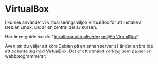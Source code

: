 ---
...
VirtualBox
==================================

I kursen använder vi virtualiseringsmiljön VirtualBox för att installera Debian/Linux. Det är en central del av kursen.

Här är en guide hur du "[Installerar virtualiseringsmiljön VirtualBox](guide/virtualbox/installation)".

Även om du väljer att köra Debian på en annan server så är det en bra idé att bekanta sig med VirtualBox. Det är ett utmärkt verktyg som passar en webbprogrammerar.
